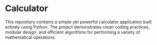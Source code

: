 # Calculator
This repository contains a simple yet powerful calculator application built entirely using Python. The project demonstrates clean coding practices, modular design, and efficient algorithms for performing a variety of mathematical operations.
